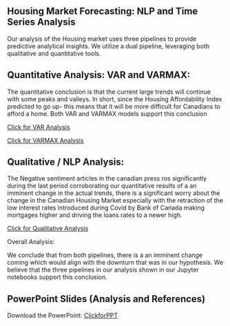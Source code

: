 ##  Housing Market Forecasting: NLP and Time Series Analysis

Our analysis of the Housing market uses three pipelines to provide predictive analytical insights. We utilize a dual pipeline, leveraging both qualitative and quantitative tools. 

##  Quantitative Analysis: VAR and VARMAX:  

The quantitative conclusion is that the current large trends will continue with some peaks and valleys. In short, since the Housing Affordability Index predicted to go up- this means that it will be more difficult for Canadians to afford a home. Both VAR and VARMAX models support this conclusion

[Click for VAR Analysis](https://benjaminweymouth.github.io/Housing-Market-Forecasting-Time-Series-Analysis/QuantPipelineVAR/) 

[Click for VARMAX Analysis](https://benjaminweymouth.github.io/Housing-Market-Forecasting-Time-Series-Analysis/QuantPipelineVARMAX/) 

##  Qualitative / NLP Analysis:  

The Negative sentiment articles in the canadian press ros significantly during the last period corroborating our quantitative results of a an imminent change in the actual trends, there is a significant worry about the change in the Canadian Housing Market especially with the retraction of the low interest rates introduced during Covid by Bank of Canada making mortgages higher and driving the loans rates to a newer high.

[Click for Qualitative Analysis](https://benjaminweymouth.github.io/Housing-Market-Forecasting-Time-Series-Analysis/QualitativePipeline/) 

Overall Analysis:  

We conclude that from both pipelines, there is a an imminent change coming which would align with the downturn that was in our hypothesis. We believe that the three pipelines in our analysis shown in our Jupyter notebooks support this conclusion. 
 
## PowerPoint Slides (Analysis and References) 

Download the PowerPoint: [ClickforPPT](https://github.com/benjaminweymouth/-fintech-project2-machine-learning/blob/main/Resources/Project%202_Group%202_Canadian%20Housing%20Markets%20.pptx?raw=true) 




